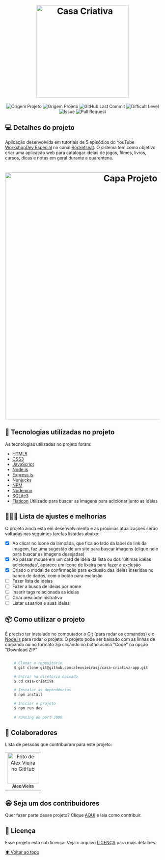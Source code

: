 <h1 id="title" align="center">
  <img alt="Casa Criativa" title="#CasaCriativa" src="./public/logo.png" width="300px" />
</h1>

<p align="center">
    <img alt="Origem Projeto" src="https://img.shields.io/badge/Project-Tutorial-informational">
    <img alt="Origem Projeto" src="https://img.shields.io/badge/YouTube-Rocketseat-blueviolet?logo=youtube&logoColor=white">
    <img alt="GitHub Last Commit" src="https://img.shields.io/github/last-commit/alexvieirasj/foodfy">
    <img alt="Difficult Level" src="https://img.shields.io/badge/level-medium-yellow">
    <img alt="Issue" src="https://img.shields.io/bitbucket/issues/alexvieirasj/casa-criativa?style=critical">
    <img alt="Pull Request" src="https://img.shields.io/bitbucket/pr-raw/alexvieirasj/casa-criativa?style=critical">
</p>

## 💻 Detalhes do projeto

Aplicação desenvolvida em tutoriais de 5 episódios do YouTube [WorkshopDev Especial](https://www.youtube.com/watch?v=cprMYC8PCVY&list=PL85ITvJ7FLohGTWaE_p0J6B-TLmQbN4ka&index=1) no canal [Rocketseat](https://www.youtube.com/@rocketseat). O sistema tem como objetivo criar uma aplicação web para catalogar ideias de jogos, filmes, livros, cursos, dicas e notas em geral durante a quarentena.

<h1 align="center">
    <img alt="Capa Projeto" title="CapaProjeto" src="./public/demonstracao-sistema.gif" width="800px"/>
</h1>

## :rocket: Tecnologias utilizadas no projeto

As tecnologias utilizadas no projeto foram:

- [HTML5](https://developer.mozilla.org/en-US/docs/Web/Guide/HTML/HTML5)
- [CSS3](https://developer.mozilla.org/en-US/docs/Web/CSS)
- [JavaScript](https://developer.mozilla.org/en-US/docs/Web/JavaScript)
- [Node.js](https://nodejs.org/)
- [Express.js](https://expressjs.com/)
- [Nunjucks](https://mozilla.github.io/nunjucks/)
- [NPM](https://www.npmjs.com/)
- [Nodemon](https://nodemon.io/)
- [SQLite3](https://www.sqlite.org/version3.html)
- [Flaticon](https://www.flaticon.com/) Utilizado para buscar as imagens para adicionar junto as idéias

## 👨🏻‍💻 Lista de ajustes e melhorias

O projeto ainda está em desenvolvimento e as próximas atualizações serão voltadas nas seguintes tarefas listadas abaixo:

- [x] Ao clicar no ícone da lampâda, que fica ao lado da label do link da imagem, faz uma sugestão de um site para buscar imagens (clique nele para buscar as imagens desejadas) 
- [x] Ao passar mouse em um card de idéia da lista ou dos 'últimas idéias adicionadas', aparece um ícone de lixeira para fazer a exclusão
- [x] Criado o modal de confirmação para exclusão das idéias inseridas no banco de dados, com o botão para exclusão
- [ ] Fazer lista de ideias
- [ ] Fazer a busca de ideias por nome
- [ ] Inserir tags relacionada as ideias
- [ ] Criar area administrativa
- [ ] Listar usuarios e suas ideias

## :package: Como utilizar o projeto

É preciso ter instalado no computador o [Git](https://git-scm.com) (para rodar os comandos) e o [Node.js](https://nodejs.org/) para rodar o projeto. O projeto pode ser baixado com as linhas de comando ou no formato zip clicando no botão acima "Code" na opção "Download ZIP"

```bash

    # Clonar o repositório
    $ git clone git@github.com:alexvieirasj/casa-criativa-app.git

    # Entrar no diretório baixado
    $ cd casa-criativa

    # Instalar as dependências        
    $ npm install 

    # Iniciar o projeto
    $ npm run dev 
    
    # running on port 3000 
```

## 🤝 Colaboradores

Lista de pessoas que contribuíram para este projeto:

<table>
  <tr>
    <td align="center">
      <a href="#">
        <img src="https://avatars.githubusercontent.com/u/23263907" width="100px;" alt="Foto de Alex Vieira no GitHub"/><br>
        <sub>
          <b>Alex Vieira</b>
        </sub>
      </a>
    </td>
  </tr>
</table>

## 😄 Seja um dos contribuidores<br>

Quer fazer parte desse projeto? Clique [AQUI](CONTRIBUTING.md) e leia como contribuir.

## 📝 Licença

Esse projeto está sob licença. Veja o arquivo [LICENÇA](LICENSE.md) para mais detalhes.

[⬆ Voltar ao topo](#title)
